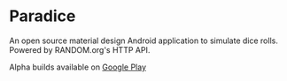# Paradice

An open source material design Android application to simulate dice rolls. Powered by RANDOM.org's HTTP API.

Alpha builds available on [Google Play](https://play.google.com/store/apps/details?id=com.paradice.suprabhat.paradice)
